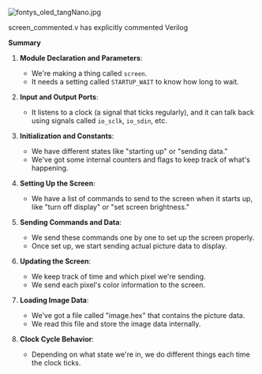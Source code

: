 ![fontys_oled_tangNano.jpg](https://drive.google.com/uc?export=view&id=17m6StBCx-BkY2VH-ZPn8EpSyansv2WSS)

screen_commented.v has explicitly commented Verilog 

**Summary**

1. **Module Declaration and Parameters**:
   - We're making a thing called `screen`.
   - It needs a setting called `STARTUP_WAIT` to know how long to wait.

2. **Input and Output Ports**:
   - It listens to a clock (a signal that ticks regularly), and it can talk back using signals called `io_sclk`, `io_sdin`, etc.

3. **Initialization and Constants**:
   - We have different states like "starting up" or "sending data."
   - We've got some internal counters and flags to keep track of what's happening.

4. **Setting Up the Screen**:
   - We have a list of commands to send to the screen when it starts up, like "turn off display" or "set screen brightness."

5. **Sending Commands and Data**:
   - We send these commands one by one to set up the screen properly.
   - Once set up, we start sending actual picture data to display.

6. **Updating the Screen**:
   - We keep track of time and which pixel we're sending.
   - We send each pixel's color information to the screen.

7. **Loading Image Data**:
   - We've got a file called "image.hex" that contains the picture data.
   - We read this file and store the image data internally.

8. **Clock Cycle Behavior**:
   - Depending on what state we're in, we do different things each time the clock ticks.
